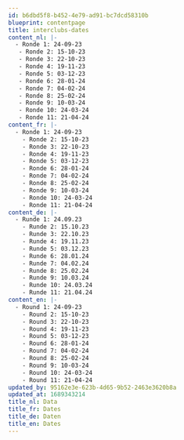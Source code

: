 ```yaml
---
id: b6dbd5f8-b452-4e79-ad91-bc7dcd58310b
blueprint: contentpage
title: interclubs-dates
content_nl: |-
  - Ronde 1: 24-09-23
   - Ronde 2: 15-10-23
   - Ronde 3: 22-10-23
   - Ronde 4: 19-11-23
   - Ronde 5: 03-12-23
   - Ronde 6: 28-01-24
   - Ronde 7: 04-02-24
   - Ronde 8: 25-02-24
   - Ronde 9: 10-03-24
   - Ronde 10: 24-03-24
   - Ronde 11: 21-04-24
content_fr: |-
  - Ronde 1: 24-09-23
    - Ronde 2: 15-10-23
    - Ronde 3: 22-10-23
    - Ronde 4: 19-11-23
    - Ronde 5: 03-12-23
    - Ronde 6: 28-01-24
    - Ronde 7: 04-02-24
    - Ronde 8: 25-02-24
    - Ronde 9: 10-03-24
    - Ronde 10: 24-03-24
    - Ronde 11: 21-04-24
content_de: |-
  - Runde 1: 24.09.23
    - Runde 2: 15.10.23
    - Runde 3: 22.10.23
    - Runde 4: 19.11.23
    - Runde 5: 03.12.23
    - Runde 6: 28.01.24
    - Runde 7: 04.02.24
    - Runde 8: 25.02.24
    - Runde 9: 10.03.24
    - Runde 10: 24.03.24
    - Runde 11: 21.04.24
content_en: |-
  - Round 1: 24-09-23
    - Round 2: 15-10-23
    - Round 3: 22-10-23
    - Round 4: 19-11-23
    - Round 5: 03-12-23
    - Round 6: 28-01-24
    - Round 7: 04-02-24
    - Round 8: 25-02-24
    - Round 9: 10-03-24
    - Round 10: 24-03-24
    - Round 11: 21-04-24
updated_by: 95162e3e-623b-4d65-9b52-2463e3620b8a
updated_at: 1689343214
title_nl: Data
title_fr: Dates
title_de: Daten
title_en: Dates
---
```

